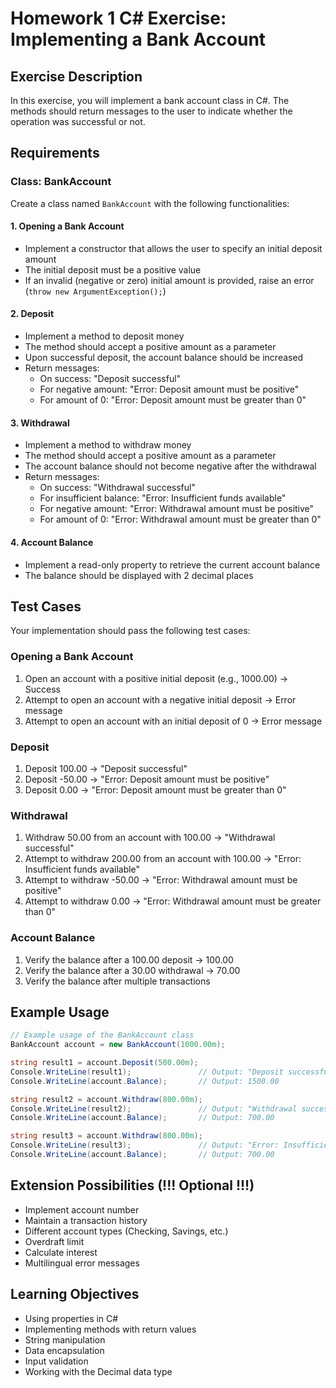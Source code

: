 # Homework 1 C# Exercise: Implementing a Bank Account

## Exercise Description
In this exercise, you will implement a bank account class in C#. The methods should return messages to the user to indicate whether the operation was successful or not.

## Requirements

### Class: BankAccount
Create a class named `BankAccount` with the following functionalities:

#### 1. Opening a Bank Account
- Implement a constructor that allows the user to specify an initial deposit amount
- The initial deposit must be a positive value
- If an invalid (negative or zero) initial amount is provided, raise an error (`throw new ArgumentException();`)



#### 2. Deposit
- Implement a method to deposit money
- The method should accept a positive amount as a parameter
- Upon successful deposit, the account balance should be increased
- Return messages:
  - On success: "Deposit successful"
  - For negative amount: "Error: Deposit amount must be positive"
  - For amount of 0: "Error: Deposit amount must be greater than 0"

#### 3. Withdrawal
- Implement a method to withdraw money
- The method should accept a positive amount as a parameter
- The account balance should not become negative after the withdrawal
- Return messages:
  - On success: "Withdrawal successful"
  - For insufficient balance: "Error: Insufficient funds available"
  - For negative amount: "Error: Withdrawal amount must be positive"
  - For amount of 0: "Error: Withdrawal amount must be greater than 0"

#### 4. Account Balance
- Implement a read-only property to retrieve the current account balance
- The balance should be displayed with 2 decimal places

## Test Cases
Your implementation should pass the following test cases:

### Opening a Bank Account
1. Open an account with a positive initial deposit (e.g., 1000.00) → Success
2. Attempt to open an account with a negative initial deposit → Error message
3. Attempt to open an account with an initial deposit of 0 → Error message

### Deposit
1. Deposit 100.00 → "Deposit successful"
2. Deposit -50.00 → "Error: Deposit amount must be positive" 
3. Deposit 0.00 → "Error: Deposit amount must be greater than 0"

### Withdrawal
1. Withdraw 50.00 from an account with 100.00 → "Withdrawal successful"
2. Attempt to withdraw 200.00 from an account with 100.00 → "Error: Insufficient funds available"
3. Attempt to withdraw -50.00 → "Error: Withdrawal amount must be positive"
4. Attempt to withdraw 0.00 → "Error: Withdrawal amount must be greater than 0"

### Account Balance
1. Verify the balance after a 100.00 deposit → 100.00
2. Verify the balance after a 30.00 withdrawal → 70.00
3. Verify the balance after multiple transactions

## Example Usage
```csharp
// Example usage of the BankAccount class
BankAccount account = new BankAccount(1000.00m);

string result1 = account.Deposit(500.00m);
Console.WriteLine(result1);               // Output: "Deposit successful"
Console.WriteLine(account.Balance);       // Output: 1500.00

string result2 = account.Withdraw(800.00m);
Console.WriteLine(result2);               // Output: "Withdrawal successful"
Console.WriteLine(account.Balance);       // Output: 700.00

string result3 = account.Withdraw(800.00m);
Console.WriteLine(result3);               // Output: "Error: Insufficient funds available"
Console.WriteLine(account.Balance);       // Output: 700.00
```

## Extension Possibilities (!!! Optional !!!)
- Implement account number
- Maintain a transaction history
- Different account types (Checking, Savings, etc.)
- Overdraft limit
- Calculate interest
- Multilingual error messages

## Learning Objectives
- Using properties in C#
- Implementing methods with return values
- String manipulation
- Data encapsulation
- Input validation
- Working with the Decimal data type